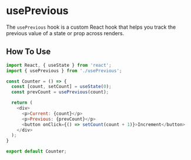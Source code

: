 # usePrevious

The `usePrevious` hook is a custom React hook that helps you track the previous value of a state or prop across renders.

## How To Use

```js
import React, { useState } from 'react';
import { usePrevious } from './usePrevious';

const Counter = () => {
  const [count, setCount] = useState(0);
  const prevCount = usePrevious(count);

  return (
    <div>
      <p>Current: {count}</p>
      <p>Previous: {prevCount}</p>
      <button onClick={() => setCount(count + 1)}>Increment</button>
    </div>
  );
}

export default Counter;
```
